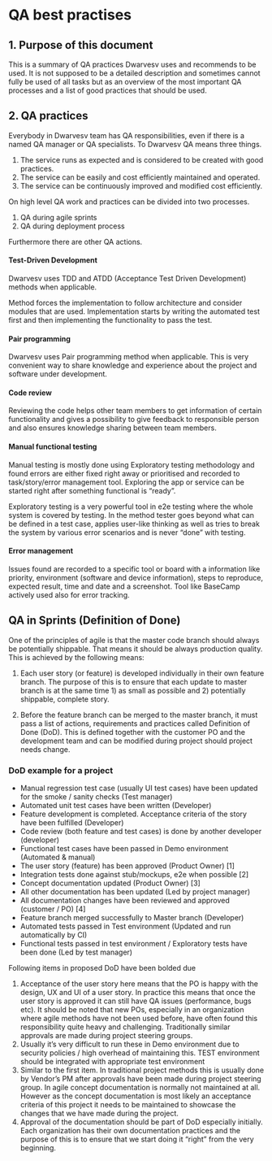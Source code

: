 # QA best practises

## 1. Purpose of this document

This is a summary of QA practices Dwarvesv uses and recommends to be used. It is not supposed to be a detailed description and sometimes cannot fully be used of all tasks but as an overview of the most important QA processes and a list of good practices that should be used.

## 2. QA practices

Everybody in Dwarvesv team has QA responsibilities, even if there is a named QA manager or QA specialists. To Dwarvesv QA means three things.

1.  The service runs as expected and is considered to be created with good practices.
2.  The service can be easily and cost efficiently maintained and operated.
3.  The service can be continuously improved and modified cost efficiently.

On high level QA work and practices can be divided into two processes.

1.  QA during agile sprints
2.  QA during deployment process

Furthermore there are other QA actions.

#### Test-Driven Development

Dwarvesv uses TDD and ATDD (Acceptance Test Driven Development) methods when applicable.

Method forces the implementation to follow architecture and consider modules that are used. Implementation starts by writing the automated test first and then implementing the functionality to pass the test.

#### Pair programming

Dwarvesv uses Pair programming method when applicable. This is very convenient way to share knowledge and experience about the project and software under development.

#### Code review

Reviewing the code helps other team members to get information of certain functionality and gives a possibility to give feedback to responsible person and also ensures knowledge sharing between team members.

#### Manual functional testing

Manual testing is mostly done using Exploratory testing methodology and found errors are either fixed right away or prioritised and recorded to task/story/error management tool. Exploring the app or service can be started right after something functional is “ready”.

Exploratory testing is a very powerful tool in e2e testing where the whole system is covered by testing. In the method tester goes beyond what can be defined in a test case, applies user-like thinking as well as tries to break the system by various error scenarios and is never “done” with testing.

#### Error management

Issues found are recorded to a specific tool or board with a information like priority, environment (software and device information), steps to reproduce, expected result, time and date and a screenshot.
Tool like BaseCamp actively used also for error tracking.

## QA in Sprints (Definition of Done)

One of the principles of agile is that the master code branch should always be potentially shippable. That means it should be always production quality. This is achieved by the following means:

1.  Each user story (or feature) is developed individually in their own feature branch. The purpose of this is to ensure that each update to master branch is at the same time 1) as small as possible and 2) potentially shippable, complete story.

2.  Before the feature branch can be merged to the master branch, it must pass a list of actions, requirements and practices called Definition of Done (DoD). This is defined together with the customer PO and the development team and can be modified during project should project needs change.

### DoD example for a project

- Manual regression test case (usually UI test cases) have been updated for the smoke / sanity checks (Test manager)
- Automated unit test cases have been written (Developer)
- Feature development is completed. Acceptance criteria of the story have been fulfilled (Developer)
- Code review (both feature and test cases) is done by another developer (developer)
- Functional test cases have been passed in Demo environment (Automated & manual)
- The user story (feature) has been approved (Product Owner) [1]
- Integration tests done against stub/mockups, e2e when possible [2]
- Concept documentation updated (Product Owner) [3]
- All other documentation has been updated (Led by project manager)
- All documentation changes have been reviewed and approved (customer / PO) [4]
- Feature branch merged successfully to Master branch (Developer)
- Automated tests passed in Test environment (Updated and run automatically by CI)
- Functional tests passed in test environment / Exploratory tests have been done (Led by test manager)

Following items in proposed DoD have been bolded due

1.  Acceptance of the user story here means that the PO is happy with the design, UX and UI of a user story. In practice this means that once the user story is approved it can still have QA issues (performance, bugs etc). It should be noted that new POs, especially in an organization where agile methods have not been used before, have often found this responsibility quite heavy and challenging. Traditionally similar approvals are made during project steering groups.
2.  Usually it’s very difficult to run these in Demo environment due to security policies / high overhead of maintaining this. TEST environment should be integrated with appropriate test environment
3.  Similar to the first item. In traditional project methods this is usually done by Vendor’s PM after approvals have been made during project steering group. In agile concept documentation is normally not maintained at all. However as the concept documentation is most likely an acceptance criteria of this project it needs to be maintained to showcase the changes that we have made during the project.
4.  Approval of the documentation should be part of DoD especially initially. Each organization has their own documentation practices and the purpose of this is to ensure that we start doing it “right” from the very beginning.
